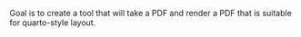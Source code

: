 Goal is to create a tool that will take a PDF and render a PDF that is suitable for quarto-style layout.

